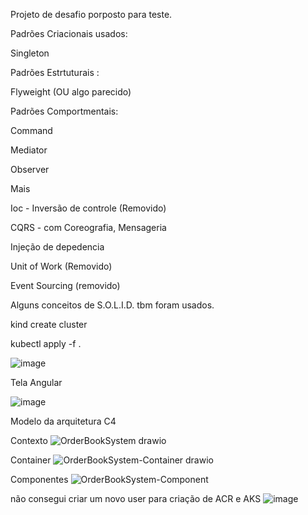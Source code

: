 
Projeto de desafio porposto para teste.


Padrões Criacionais usados:

Singleton

Padrões Estrtuturais :

Flyweight (OU algo parecido)

Padrões Comportmentais:

Command

Mediator

Observer


Mais

Ioc - Inversão de controle (Removido)

CQRS - com Coreografia, Mensageria

Injeção de depedencia

Unit of Work (Removido)

Event Sourcing (removido)

Alguns conceitos de S.O.L.I.D. tbm foram usados.

kind create cluster

kubectl apply -f .

![image](https://github.com/bvarandas/ChallengeDigitas/assets/13907905/852bac3a-0493-45b5-87ff-6e1c03d6c84d)

Tela Angular

![image](https://github.com/bvarandas/ChallengeDigitas/assets/13907905/97426a53-90f9-47c0-bfdd-0a3028c03033)



Modelo da arquitetura C4

Contexto
![OrderBookSystem drawio](https://github.com/bvarandas/ChallengeDigitas/assets/13907905/8f650c56-a98f-4946-8227-79df5b92892d)


Container
![OrderBookSystem-Container drawio](https://github.com/bvarandas/ChallengeDigitas/assets/13907905/98025ae1-07d7-4d9c-a003-027b2ddf1233)


Componentes
![OrderBookSystem-Component](https://github.com/bvarandas/ChallengeDigitas/assets/13907905/759f4401-77de-4438-ae1f-4812eff41f66)




não consegui criar um novo user para criação de ACR e AKS
![image](https://github.com/bvarandas/ChallengeDigitas/assets/13907905/6ce402a0-aa3b-4f6f-ab6d-fe7eb61dfd64)
